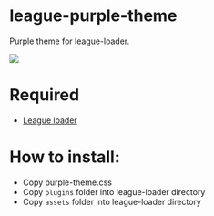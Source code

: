 # league-purple-theme
Purple theme for league-loader.

<img src="https://i.ibb.co/Dkn3n56/7-Oat-Osgou-EK2-I.jpg">

# Required
 * <a href="https://github.com/nomi-san/league-loader">League loader</a>

# How to install:
 * Copy purple-theme.css 
 * Copy `plugins` folder into league-loader directory
 * Copy `assets` folder into league-loader directory

